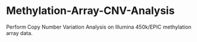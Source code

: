 # Methylation-Array-CNV-Analysis
Perform Copy Number Variation Analysis on Illumina 450k/EPIC methylation array data.
